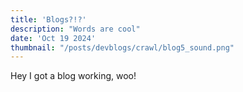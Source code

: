 ```yaml
---
title: 'Blogs?!?'
description: "Words are cool"
date: 'Oct 19 2024'
thumbnail: "/posts/devblogs/crawl/blog5_sound.png"
---
```



<Spotify src="track/6HVVwW3M9O11PMsAkMb2D8" />

Hey I got a blog working, woo!